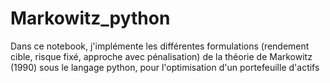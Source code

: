# Markowitz_python
Dans ce notebook, j'implémente les différentes formulations (rendement cible, risque fixé, approche avec pénalisation) de la théorie de Markowitz (1990) sous le langage python, pour l'optimisation d'un portefeuille d'actifs
